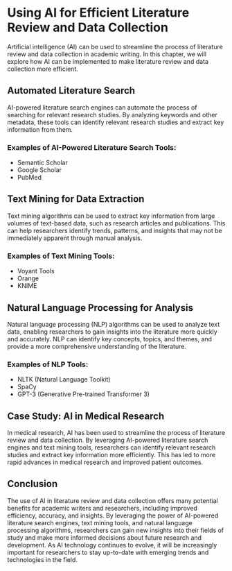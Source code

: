 # Using AI for Efficient Literature Review and Data Collection
Artificial intelligence (AI) can be used to streamline the process of literature review and data collection in academic writing. In this chapter, we will explore how AI can be implemented to make literature review and data collection more efficient.

Automated Literature Search
---------------------------

AI-powered literature search engines can automate the process of searching for relevant research studies. By analyzing keywords and other metadata, these tools can identify relevant research studies and extract key information from them.

### Examples of AI-Powered Literature Search Tools:

* Semantic Scholar
* Google Scholar
* PubMed

Text Mining for Data Extraction
-------------------------------

Text mining algorithms can be used to extract key information from large volumes of text-based data, such as research articles and publications. This can help researchers identify trends, patterns, and insights that may not be immediately apparent through manual analysis.

### Examples of Text Mining Tools:

* Voyant Tools
* Orange
* KNIME

Natural Language Processing for Analysis
----------------------------------------

Natural language processing (NLP) algorithms can be used to analyze text data, enabling researchers to gain insights into the literature more quickly and accurately. NLP can identify key concepts, topics, and themes, and provide a more comprehensive understanding of the literature.

### Examples of NLP Tools:

* NLTK (Natural Language Toolkit)
* SpaCy
* GPT-3 (Generative Pre-trained Transformer 3)

Case Study: AI in Medical Research
----------------------------------

In medical research, AI has been used to streamline the process of literature review and data collection. By leveraging AI-powered literature search engines and text mining tools, researchers can identify relevant research studies and extract key information more efficiently. This has led to more rapid advances in medical research and improved patient outcomes.

Conclusion
----------

The use of AI in literature review and data collection offers many potential benefits for academic writers and researchers, including improved efficiency, accuracy, and insights. By leveraging the power of AI-powered literature search engines, text mining tools, and natural language processing algorithms, researchers can gain new insights into their fields of study and make more informed decisions about future research and development. As AI technology continues to evolve, it will be increasingly important for researchers to stay up-to-date with emerging trends and technologies in the field.
